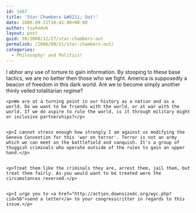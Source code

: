 ```yaml
---
id: 1467
title: 'Star Chambers &#8211; Out!'
date: 2006-09-21T16:41:00+00:00
author: tsykoduk
layout: post
guid: 30/2008/12/27/star-chambers-out
permalink: /2006/09/21/star-chambers-out/
categories:
  - Philosophy! and Politics!
---
```

<p>I abhor any use of torture to gain information. By stooping to these base tactics, we are no better then those who we fight. America is supposedly a beacon of freedom in this dark world. Are we to become simply another thinly veiled totalitarian regime?</p>


	<p>We are at a turning point in our history as a nation and as a world. Do we want to be friends with the world, or at war with the world. If we do aspire to rule the world, is it through military might or inclusive partnerships?</p>


	<p>I cannot stress enough how strongly I am against us modifying the Geneva Convention for this 'war on terror'. Terror is not an army which we can meet on the battlefield and vanquish. It's a group of thuggish criminals who operate outside of the rules to gain an upper hand.</p>


	<p>Treat them like the criminals they are, arrest them, jail them, but treat them fairly. As you would want to be treated were the circumstances reversed.</p>


	<p>I urge you to <a href="http://action.downsizedc.org/wyc.php?cid=56">send a letter</a> to your congresscritter in regards to this issue.</p>